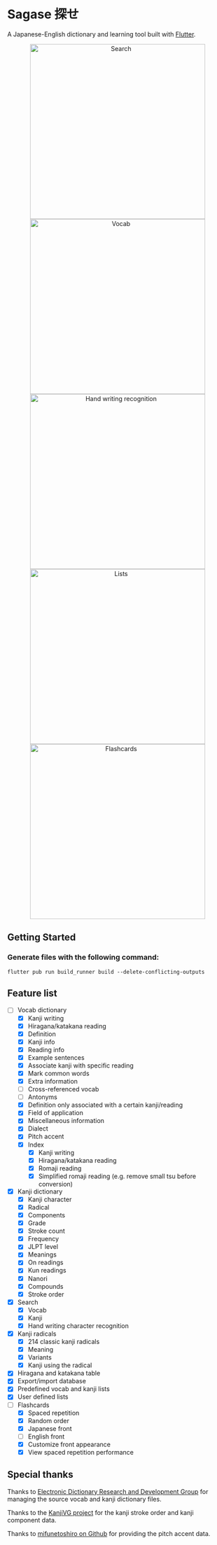 # Sagase 探せ

A Japanese-English dictionary and learning tool built with [Flutter](https://docs.flutter.dev/).

<p align="center">
    <img width="400" alt="Search" src="https://user-images.githubusercontent.com/10720298/208696336-c4b5cab8-26d4-456a-bcbf-b2fe4e5ecc62.png"> 
    <img width="400" alt="Vocab" src="https://user-images.githubusercontent.com/10720298/208696345-4c77d60a-9528-4191-99fd-1ee8c0db6ebc.png">
    <img width="400" alt="Hand writing recognition" src="https://user-images.githubusercontent.com/10720298/209070998-3792e9c2-b14b-40e5-b686-283de429295e.png"> 
    <img width="400" alt="Lists" src="https://user-images.githubusercontent.com/10720298/208696348-b727ab3d-1d5c-4445-b20e-436cf8fc801c.png">
    <img width="400" alt="Flashcards" src="https://user-images.githubusercontent.com/10720298/208696328-d7a6c1c5-a7a9-487c-b078-32b82fa06aff.png">
</p>

## Getting Started

### Generate files with the following command:

```flutter pub run build_runner build --delete-conflicting-outputs```

## Feature list

- [ ] Vocab dictionary
    - [x] Kanji writing
    - [x] Hiragana/katakana reading
    - [x] Definition
    - [x] Kanji info
    - [x] Reading info
    - [x] Example sentences
    - [x] Associate kanji with specific reading
    - [x] Mark common words
    - [x] Extra information
    - [ ] Cross-referenced vocab
    - [ ] Antonyms
    - [x] Definition only associated with a certain kanji/reading
    - [x] Field of application
    - [x] Miscellaneous information
    - [x] Dialect
    - [x] Pitch accent
    - [x] Index
        - [x] Kanji writing
        - [x] Hiragana/katakana reading
        - [x] Romaji reading
        - [x] Simplified romaji reading (e.g. remove small tsu before conversion)
- [x] Kanji dictionary
    - [x] Kanji character
    - [x] Radical
    - [x] Components
    - [x] Grade
    - [x] Stroke count
    - [x] Frequency
    - [x] JLPT level
    - [x] Meanings
    - [x] On readings
    - [x] Kun readings
    - [x] Nanori
    - [x] Compounds
    - [x] Stroke order
- [x] Search
    - [x] Vocab
    - [x] Kanji
    - [x] Hand writing character recognition
- [x] Kanji radicals
    - [x] 214 classic kanji radicals
    - [x] Meaning
    - [x] Variants
    - [x] Kanji using the radical
- [x] Hiragana and katakana table
- [x] Export/import database
- [x] Predefined vocab and kanji lists
- [x] User defined lists
- [ ] Flashcards
    - [x] Spaced repetition
    - [x] Random order
    - [x] Japanese front
    - [ ] English front 
    - [x] Customize front appearance
    - [x] View spaced repetition performance 

## Special thanks

Thanks to [Electronic Dictionary Research and Development Group](http://www.edrdg.org/) for managing the source vocab and kanji dictionary files.

Thanks to the [KanjiVG project](http://kanjivg.tagaini.net/) for the kanji stroke order and kanji component data.

Thanks to [mifunetoshiro on Github](https://github.com/mifunetoshiro/kanjium) for providing the pitch accent data.
